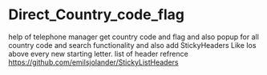 # Direct_Country_code_flag
help of telephone manager get country code and flag and also popup for all country code and search functionality
and also add StickyHeaders Like Ios above every new starting letter.
list of header refrence https://github.com/emilsjolander/StickyListHeaders
